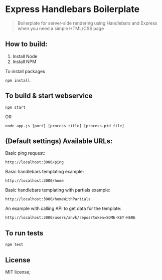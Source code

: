 Express Handlebars Boilerplate
========

> Boilerplate for server-side rendering using Handlebars and Express when you need a simple HTML/CSS page

## How to build:

1. Install Node
2. Install NPM

To install packages

```
npm install
```

## To build & start webservice

```
npm start
```

OR

```
node app.js [port] [process title] [process.pid file]
```

## (Default settings) Available URLs:

Basic ping request:
```
http://localhost:3000/ping
```

Basic handlebars templating example:
```
http://localhost:3000/home
```

Basic handlebars templating with partials example:
```
http://localhost:3000/homeWithPartials
```

An example with calling API to get data for the template:
```
http://localhost:3000/users/anvk/repos?token=SOME-KEY-HERE
```

## To run tests

```
npm test
```

## License

MIT license;
